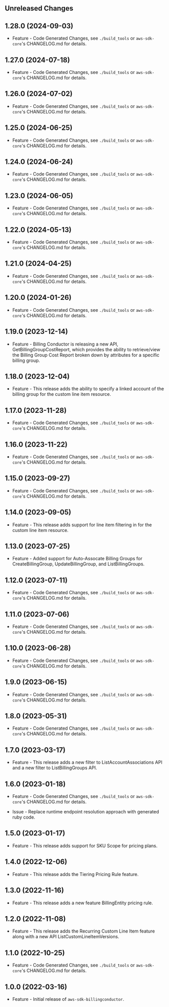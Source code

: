 Unreleased Changes
------------------

1.28.0 (2024-09-03)
------------------

* Feature - Code Generated Changes, see `./build_tools` or `aws-sdk-core`'s CHANGELOG.md for details.

1.27.0 (2024-07-18)
------------------

* Feature - Code Generated Changes, see `./build_tools` or `aws-sdk-core`'s CHANGELOG.md for details.

1.26.0 (2024-07-02)
------------------

* Feature - Code Generated Changes, see `./build_tools` or `aws-sdk-core`'s CHANGELOG.md for details.

1.25.0 (2024-06-25)
------------------

* Feature - Code Generated Changes, see `./build_tools` or `aws-sdk-core`'s CHANGELOG.md for details.

1.24.0 (2024-06-24)
------------------

* Feature - Code Generated Changes, see `./build_tools` or `aws-sdk-core`'s CHANGELOG.md for details.

1.23.0 (2024-06-05)
------------------

* Feature - Code Generated Changes, see `./build_tools` or `aws-sdk-core`'s CHANGELOG.md for details.

1.22.0 (2024-05-13)
------------------

* Feature - Code Generated Changes, see `./build_tools` or `aws-sdk-core`'s CHANGELOG.md for details.

1.21.0 (2024-04-25)
------------------

* Feature - Code Generated Changes, see `./build_tools` or `aws-sdk-core`'s CHANGELOG.md for details.

1.20.0 (2024-01-26)
------------------

* Feature - Code Generated Changes, see `./build_tools` or `aws-sdk-core`'s CHANGELOG.md for details.

1.19.0 (2023-12-14)
------------------

* Feature - Billing Conductor is releasing a new API, GetBillingGroupCostReport, which provides the ability to retrieve/view the Billing Group Cost Report broken down by attributes for a specific billing group.

1.18.0 (2023-12-04)
------------------

* Feature - This release adds the ability to specify a linked account of the billing group for the custom line item resource.

1.17.0 (2023-11-28)
------------------

* Feature - Code Generated Changes, see `./build_tools` or `aws-sdk-core`'s CHANGELOG.md for details.

1.16.0 (2023-11-22)
------------------

* Feature - Code Generated Changes, see `./build_tools` or `aws-sdk-core`'s CHANGELOG.md for details.

1.15.0 (2023-09-27)
------------------

* Feature - Code Generated Changes, see `./build_tools` or `aws-sdk-core`'s CHANGELOG.md for details.

1.14.0 (2023-09-05)
------------------

* Feature - This release adds support for line item filtering in for the custom line item resource.

1.13.0 (2023-07-25)
------------------

* Feature - Added support for Auto-Assocate Billing Groups for CreateBillingGroup, UpdateBillingGroup, and ListBillingGroups.

1.12.0 (2023-07-11)
------------------

* Feature - Code Generated Changes, see `./build_tools` or `aws-sdk-core`'s CHANGELOG.md for details.

1.11.0 (2023-07-06)
------------------

* Feature - Code Generated Changes, see `./build_tools` or `aws-sdk-core`'s CHANGELOG.md for details.

1.10.0 (2023-06-28)
------------------

* Feature - Code Generated Changes, see `./build_tools` or `aws-sdk-core`'s CHANGELOG.md for details.

1.9.0 (2023-06-15)
------------------

* Feature - Code Generated Changes, see `./build_tools` or `aws-sdk-core`'s CHANGELOG.md for details.

1.8.0 (2023-05-31)
------------------

* Feature - Code Generated Changes, see `./build_tools` or `aws-sdk-core`'s CHANGELOG.md for details.

1.7.0 (2023-03-17)
------------------

* Feature - This release adds a new filter to ListAccountAssociations API and a new filter to ListBillingGroups API.

1.6.0 (2023-01-18)
------------------

* Feature - Code Generated Changes, see `./build_tools` or `aws-sdk-core`'s CHANGELOG.md for details.

* Issue - Replace runtime endpoint resolution approach with generated ruby code.

1.5.0 (2023-01-17)
------------------

* Feature - This release adds support for SKU Scope for pricing plans.

1.4.0 (2022-12-06)
------------------

* Feature - This release adds the Tiering Pricing Rule feature.

1.3.0 (2022-11-16)
------------------

* Feature - This release adds a new feature BillingEntity pricing rule.

1.2.0 (2022-11-08)
------------------

* Feature - This release adds the Recurring Custom Line Item feature along with a new API ListCustomLineItemVersions.

1.1.0 (2022-10-25)
------------------

* Feature - Code Generated Changes, see `./build_tools` or `aws-sdk-core`'s CHANGELOG.md for details.

1.0.0 (2022-03-16)
------------------

* Feature - Initial release of `aws-sdk-billingconductor`.

